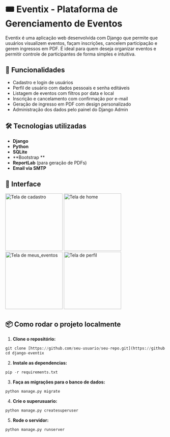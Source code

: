 # 🎟️ Eventix - Plataforma de Gerenciamento de Eventos

Eventix é uma aplicação web desenvolvida com Django que permite que usuários visualizem eventos, façam inscrições, cancelem participação e gerem ingressos em PDF. É ideal para quem deseja organizar eventos e permitir controle de participantes de forma simples e intuitiva.

## 🚀 Funcionalidades

- Cadastro e login de usuários
- Perfil de usuário com dados pessoais e senha editáveis
- Listagem de eventos com filtros por data e local
- Inscrição e cancelamento com confirmação por e-mail
- Geração de ingresso em PDF com design personalizado
- Administração dos dados pelo painel do Django Admin

## 🛠 Tecnologias utilizadas

- **Django**
- **Python**
- **SQLite** 
- **Bootstrap **
- **ReportLab** (para geração de PDFs)
- **Email via SMTP** 

## 📸 Interface

<img src="https://github.com/user-attachments/assets/395d0ad7-5c99-4375-90b3-f12bfa800b21" alt="Tela de cadastro" width="180">
<img src="https://github.com/user-attachments/assets/c689f791-7ba5-4284-a9cb-eed95bed9d8b" alt="Tela de home" width="180">
<img src="https://github.com/user-attachments/assets/2ff52e8b-b2d5-4704-bafc-66ff8a2a6d32" alt="Tela de meus_eventos" width="180">
<img src="https://github.com/user-attachments/assets/e33ded36-d1a5-44b4-b46e-1359b84db6f6" alt="Tela de perfil" width="180">

## 📦 Como rodar o projeto localmente

1. **Clone o repositório:**

```python
git clone [https://github.com/seu-usuario/seu-repo.git](https://github.com/ndamasc/django-eventix.git)
cd django-eventix
```

2. **Instale as dependencias:**

```python
pip -r requirements.txt
```

3. **Faça as migrações para o banco de dados:**
```python
python manage.py migrate
```

4. **Crie o superusuario:**

```python
python manage.py createsuperuser
```

5. **Rode o servidor:**

```python
python manage.py runserver
```
